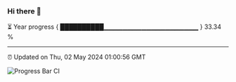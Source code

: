 ### Hi there 👋

⏳ Year progress { ██████████▁▁▁▁▁▁▁▁▁▁▁▁▁▁▁▁▁▁▁▁ } 33.34 %

---

⏰ Updated on Thu, 02 May 2024 01:00:56 GMT

![Progress Bar CI](https://github.com/liununu/liununu/workflows/Progress%20Bar%20CI/badge.svg)
